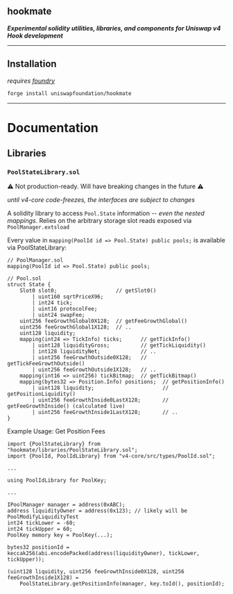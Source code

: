 ## hookmate

**_Experimental solidity utilities, libraries, and components for Uniswap v4 Hook development_**

---

## Installation

_requires [foundry](https://book.getfoundry.sh)_

```bash
forge install uniswapfoundation/hookmate
```

---

# Documentation

## Libraries

### `PoolStateLibrary.sol`

⚠️ Not production-ready. Will have breaking changes in the future ⚠️

_until v4-core code-freezes, the interfaces are subject to changes_

A solidity library to access `Pool.State` information -- *even the nested mappings*. Relies on the arbitrary storage slot reads exposed via `PoolManager.extsload`

Every value in `mapping(PoolId id => Pool.State) public pools;` is available via PoolStateLibrary:

```solidity
// PoolManager.sol
mapping(PoolId id => Pool.State) public pools;

// Pool.sol
struct State {
    Slot0 slot0;                   // getSlot0()
        | uint160 sqrtPriceX96;
        | int24 tick;
        | uint16 protocolFee;
        | uint24 swapFee;
    uint256 feeGrowthGlobal0X128;  // getFeeGrowthGlobal()
    uint256 feeGrowthGlobal1X128;  // ..
    uint128 liquidity;
    mapping(int24 => TickInfo) ticks;      // getTickInfo()
        | uint128 liquidityGross;          // getTickLiquidity()
        | int128 liquidityNet;             // ..
        | uint256 feeGrowthOutside0X128;   // getTickFeeGrowthOutside()
        | uint256 feeGrowthOutside1X128;   // ..
    mapping(int16 => uint256) tickBitmap;  // getTickBitmap()
    mapping(bytes32 => Position.Info) positions;  // getPositionInfo()
        | uint128 liquidity;                      // getPositionLiquidity()
        | uint256 feeGrowthInside0LastX128;       // getFeeGrowthInside() (calculated live)
        | uint256 feeGrowthInside1LastX128;       // ..
}
```

Example Usage: Get Position Fees
```solidity
import {PoolStateLibrary} from "hookmate/libraries/PoolStateLibrary.sol";
import {PoolId, PoolIdLibrary} from "v4-core/src/types/PoolId.sol";

...

using PoolIdLibrary for PoolKey;

...

IPoolManager manager = address(0xABC);
address liquidityOwner = address(0x123); // likely will be PoolModifyLiquidityTest
int24 tickLower = -60;
int24 tickUpper = 60;
PoolKey memory key = PoolKey(...);

bytes32 positionId = keccak256(abi.encodePacked(address(liquidityOwner), tickLower, tickUpper));

(uint128 liquidity, uint256 feeGrowthInside0X128, uint256 feeGrowthInside1X128) =
    PoolStateLibrary.getPositionInfo(manager, key.toId(), positionId);

```
